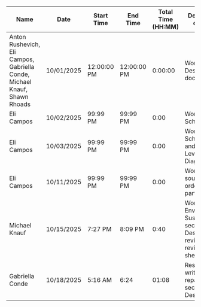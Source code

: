 Name | Date | Start Time | End Time | Total Time (HH:MM) | Description of Work
--- | --- | --- | --- | --- | --- 
Anton Rushevich, Eli Campos, Gabriella Conde, Michael Knauf, Shawn Rhoads | 10/01/2025 | 12:00:00 PM | 12:00:00 PM | 0:00:00 | Work on Design Draft document. 
Eli Campos | 10/02/2025 | 99:99 PM | 99:99 PM | 0:00 | Work on Draft Schematic.
Eli Campos | 10/03/2025 | 99:99 PM | 99:99 PM | 0:00 | Work on Draft Schematic and High-Level System Diagram.
Eli Campos | 10/11/2025 | 99:99 PM | 99:99 PM | 0:00 | Work on sourcing and ordering parts.
Michael Knauf | 10/15/2025 | 7:27 PM | 8:09 PM | 0:40 | Work on Environmental Sustainability section for Design Plan revision, revising time sheet
Gabriella Conde | 10/18/2025 | 5:16 AM | 6:24 | 01:08 | Research and write repairability section of Design Draft.
